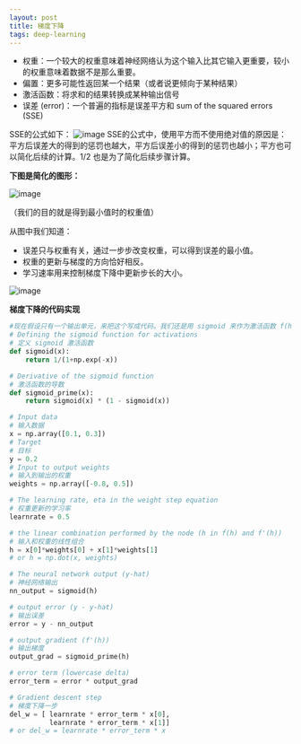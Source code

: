 ```yaml
---
layout: post
title: 梯度下降
tags: deep-learning
---
```

- 权重：一个较大的权重意味着神经网络认为这个输入比其它输入更重要，较小的权重意味着数据不是那么重要。
- 偏置：更多可能性返回某一个结果（或者说更倾向于某种结果）
- 激活函数：将求和的结果转换成某种输出信号
- 误差 (error)：一个普遍的指标是误差平方和 sum of the squared errors (SSE)

SSE的公式如下：
![image](https://thumbnail0.baidupcs.com/thumbnail/88af2f4821dbf3f03ddd341a6c5da6c3?fid=357015718-250528-700291474121736&time=1519714800&rt=sh&sign=FDTAER-DCb740ccc5511e5e8fedcff06b081203-iLEy6MYeyfQnTxu3hI2g40Wpnmo%3D&expires=8h&chkv=0&chkbd=0&chkpc=&dp-logid=1337046236200241632&dp-callid=0&size=c710_u400&quality=100&vuk=-&ft=video)
SSE的公式中，使用平方而不使用绝对值的原因是：平方后误差大的得到的惩罚也越大，平方后误差小的得到的惩罚也越小；平方也可以简化后续的计算。1/2 也是为了简化后续步骤计算。

**下图是简化的图形：**

![image](https://thumbnail0.baidupcs.com/thumbnail/bcbc263dc73886c56f62366a68e0d0b4?fid=357015718-250528-293918757893023&time=1519714800&rt=sh&sign=FDTAER-DCb740ccc5511e5e8fedcff06b081203-hdePkPaRtaZ6Ew6Bhk9GlMsvTP0%3D&expires=8h&chkv=0&chkbd=0&chkpc=&dp-logid=1337177998813790967&dp-callid=0&size=c710_u400&quality=100&vuk=-&ft=video)

（我们的目的就是得到最小值时的权重值）

从图中我们知道：
  - 误差只与权重有关，通过一步步改变权重，可以得到误差的最小值。
  - 权重的更新与梯度的方向恰好相反。
  - 学习速率用来控制梯度下降中更新步长的大小。
  
![image](https://thumbnail0.baidupcs.com/thumbnail/d1d1df9312d1ce117fcdb057c5057d37?fid=357015718-250528-815096056489808&time=1519714800&rt=sh&sign=FDTAER-DCb740ccc5511e5e8fedcff06b081203-OTn7rzfvlluotJjdFywAXqHLGGQ%3D&expires=8h&chkv=0&chkbd=0&chkpc=&dp-logid=1337040451409669796&dp-callid=0&size=c710_u400&quality=100&vuk=-&ft=video)


**梯度下降的代码实现**
```py
#现在假设只有一个输出单元，来把这个写成代码。我们还是用 sigmoid 来作为激活函数 f(h)。
# Defining the sigmoid function for activations 
# 定义 sigmoid 激活函数
def sigmoid(x):
    return 1/(1+np.exp(-x))

# Derivative of the sigmoid function
# 激活函数的导数
def sigmoid_prime(x):
    return sigmoid(x) * (1 - sigmoid(x))

# Input data
# 输入数据
x = np.array([0.1, 0.3])
# Target
# 目标
y = 0.2
# Input to output weights
# 输入到输出的权重
weights = np.array([-0.8, 0.5])

# The learning rate, eta in the weight step equation
# 权重更新的学习率
learnrate = 0.5

# the linear combination performed by the node (h in f(h) and f'(h))
# 输入和权重的线性组合
h = x[0]*weights[0] + x[1]*weights[1]
# or h = np.dot(x, weights)

# The neural network output (y-hat)
# 神经网络输出
nn_output = sigmoid(h)

# output error (y - y-hat)
# 输出误差
error = y - nn_output

# output gradient (f'(h))
# 输出梯度
output_grad = sigmoid_prime(h)

# error term (lowercase delta)
error_term = error * output_grad

# Gradient descent step 
# 梯度下降一步
del_w = [ learnrate * error_term * x[0],
          learnrate * error_term * x[1]]
# or del_w = learnrate * error_term * x
```
